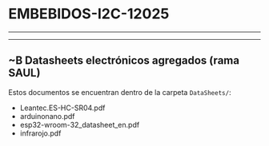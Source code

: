 # EMBEBIDOS-I2C-12025
---

---

##  ~B Datasheets electrónicos agregados (rama SAUL)

Estos documentos se encuentran dentro de la carpeta `DataSheets/`:

- Leantec.ES-HC-SR04.pdf
- arduinonano.pdf
- esp32-wroom-32_datasheet_en.pdf
- infrarojo.pdf



